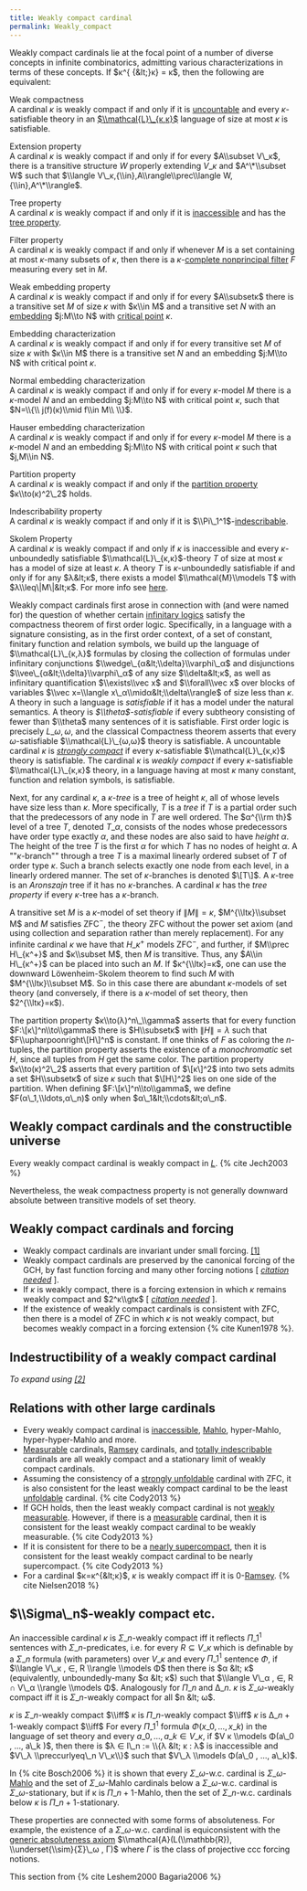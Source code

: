 ```yaml
---
title: Weakly compact cardinal
permalink: Weakly_compact
---
```


Weakly compact cardinals lie at the focal point of a number of diverse
concepts in infinite combinatorics, admitting various characterizations
in terms of these concepts. If $κ^{ {&lt;}κ} = κ$, then
the following are equivalent:

Weak compactness   
A cardinal $κ$ is weakly compact if and only if it is
<a href="Uncountable" class="mw-redirect" title="Uncountable">uncountable</a>
and every $κ$-satisfiable theory in an
[$\\mathcal{L}\_{κ,κ}$](Infinitary_logic "Infinitary logic")
language of size at most $κ$ is satisfiable.

Extension property   
A cardinal $κ$ is weakly compact if and only if for every
$A\\subset V\_κ$, there is a transitive structure $W$ properly
extending $V\_κ$ and $A^\*\\subset W$ such that $\\langle
V\_κ,{\\in},A\\rangle\\prec\\langle W,{\\in},A^\*\\rangle$.

Tree property   
A cardinal $κ$ is weakly compact if and only if it is
[inaccessible](Inaccessible "Inaccessible")
and has the [tree
property](Tree_property "Tree property").

Filter property   
A cardinal $κ$ is weakly compact if and only if whenever $M$ is a
set containing at most $κ$-many subsets of $κ$, then there
is a $κ$-[complete nonprincipal
filter](Filter "Filter")
$F$ measuring every set in $M$.

Weak embedding property   
A cardinal $κ$ is weakly compact if and only if for every
$A\\subsetκ$ there is a transitive set $M$ of size $κ$ with
$κ\\in M$ and a transitive set $N$ with an
[embedding](Elementary_embedding "Elementary embedding")
$j:M\\to N$ with
<a href="Critical_point" class="mw-redirect" title="Critical point">critical point</a>
$κ$.

Embedding characterization   
A cardinal $κ$ is weakly compact if and only if for every
transitive set $M$ of size $κ$ with $κ\\in M$ there is a
transitive set $N$ and an embedding $j:M\\to N$ with critical point
$κ$.

Normal embedding characterization   
A cardinal $κ$ is weakly compact if and only if for every
$κ$-model $M$ there is a $κ$-model $N$ and an embedding
$j:M\\to N$ with critical point $κ$, such that $N=\\{\\
j(f)(κ)\\mid f\\in M\\ \\}$.

Hauser embedding characterization   
A cardinal $κ$ is weakly compact if and only if for every
$κ$-model $M$ there is a $κ$-model $N$ and an embedding
$j:M\\to N$ with critical point $κ$ such that $j,M\\in N$.

Partition property   
A cardinal $κ$ is weakly compact if and only if the [partition
property](Partition_property "Partition property")
$κ\\to(κ)^2\_2$ holds.

Indescribability property   
A cardinal $κ$ is weakly compact if and only if it is
$\\Pi\_1^1$-[indescribable](Indescribable "Indescribable").

Skolem Property   
A cardinal $κ$ is weakly compact if and only if $κ$ is
inaccessible and every $κ$-unboundedly satisfiable
$\\mathcal{L}\_{κ,κ}$-theory $T$ of size at most $κ$
has a model of size at least $κ$. A theory $T$ is
$κ$-unboundedly satisfiable if and only if for any
$λ&lt;κ$, there exists a model $\\mathcal{M}\\models T$
with $λ\\leq\|M\|&lt;κ$. For more info see
<a href="https://mathoverflow.net/questions/309896/a-weakening-of-cardinal-compactness-is-it-equivalent/309937#309937" class="external text">here</a>.

Weakly compact cardinals first arose in connection with (and were named
for) the question of whether certain [infinitary
logics](Infinitary_logic "Infinitary logic")
satisfy the compactness theorem of first order logic. Specifically, in a
language with a signature consisting, as in the first order context, of
a set of constant, finitary function and relation symbols, we build up
the language of $\\mathcal{L}\_{κ,λ}$ formulas by closing
the collection of formulas under infinitary conjunctions
$\\wedge\_{α&lt;\\delta}\\varphi\_α$ and disjunctions
$\\vee\_{α&lt;\\delta}\\varphi\_α$ of any size
$\\delta&lt;κ$, as well as infinitary quantification
$\\exists\\vec x$ and $\\forall\\vec x$ over blocks of variables $\\vec
x=\\langle x\_α\\midα&lt;\\delta\\rangle$ of size less than
$κ$. A theory in such a language is *satisfiable* if it has a
model under the natural semantics. A theory is *$\\theta$-satisfiable*
if every subtheory consisting of fewer than $\\theta$ many sentences of
it is satisfiable. First order logic is precisely
$L\_{ω,ω}$, and the classical Compactness theorem asserts
that every $ω$-satisfiable $\\mathcal{L}\_{ω,ω}$
theory is satisfiable. A uncountable cardinal $κ$ is *[strongly
compact](Strongly_compact "Strongly compact")*
if every $κ$-satisfiable $\\mathcal{L}\_{κ,κ}$ theory
is satisfiable. The cardinal $κ$ is *weakly compact* if every
$κ$-satisfiable $\\mathcal{L}\_{κ,κ}$ theory, in a
language having at most $κ$ many constant, function and relation
symbols, is satisfiable.

Next, for any cardinal $κ$, a *$κ$-tree* is a tree of height
$κ$, all of whose levels have size less than $κ$. More
specifically, $T$ is a *tree* if $T$ is a partial order such that the
predecessors of any node in $T$ are well ordered. The $α^{\\rm
th}$ level of a tree $T$, denoted $T\_α$, consists of the nodes
whose predecessors have order type exactly $α$, and these nodes
are also said to have *height* $α$. The height of the tree $T$ is
the first $α$ for which $T$ has no nodes of height $α$. A
""$κ$-branch"" through a tree $T$ is a maximal linearly ordered
subset of $T$ of order type $κ$. Such a branch selects exactly one
node from each level, in a linearly ordered manner. The set of
$κ$-branches is denoted $\[T\]$. A $κ$-tree is an
*Aronszajn* tree if it has no $κ$-branches. A cardinal $κ$
has the *tree property* if every $κ$-tree has a $κ$-branch.

A transitive set $M$ is a $κ$-model of set theory if
$\|M\|=κ$, $M^{\\ltκ}\\subset M$ and $M$ satisfies ZFC$^-$,
the theory ZFC without the power set axiom (and using collection and
separation rather than merely replacement). For any infinite cardinal
$κ$ we have that $H\_{κ^+}$ models ZFC$^-$, and further, if
$M\\prec H\_{κ^+}$ and $κ\\subset M$, then $M$ is
transitive. Thus, any $A\\in H\_{κ^+}$ can be placed into such an
$M$. If $κ^{\\ltκ}=κ$, one can use the downward
Löwenheim-Skolem theorem to find such $M$ with $M^{\\ltκ}\\subset
M$. So in this case there are abundant $κ$-models of set theory
(and conversely, if there is a $κ$-model of set theory, then
$2^{\\ltκ}=κ$).

The partition property $κ\\to(λ)^n\_\\gamma$ asserts that
for every function $F:\[κ\]^n\\to\\gamma$ there is
$H\\subsetκ$ with $\|H\|=λ$ such that
$F\\upharpoonright\[H\]^n$ is constant. If one thinks of $F$ as coloring
the $n$-tuples, the partition property asserts the existence of a
*monochromatic* set $H$, since all tuples from $H$ get the same color.
The partition property $κ\\to(κ)^2\_2$ asserts that every
partition of $\[κ\]^2$ into two sets admits a set
$H\\subsetκ$ of size $κ$ such that $\[H\]^2$ lies on one
side of the partition. When defining $F:\[κ\]^n\\to\\gamma$, we
define $F(α\_1,\\ldots,α\_n)$ only when
$α\_1&lt;\\cdots&lt;α\_n$.

## Weakly compact cardinals and the constructible universe

Every weakly compact cardinal is weakly compact in
[$L$](Constructible_universe "Constructible universe").
{% cite Jech2003 %}

Nevertheless, the weak compactness property is not generally downward
absolute between transitive models of set theory.

  

## Weakly compact cardinals and forcing

-   Weakly compact cardinals are invariant under small forcing.
    <a href="http://www.math.csi.cuny.edu/~fuchs/IndestructibleWeakCompactness.pdf" class="external autonumber">[1]</a>
-   Weakly compact cardinals are preserved by the canonical forcing of
    the GCH, by fast function forcing and many other forcing notions \[
    [*citation
    needed*](Library "Library")
    \].
-   If $κ$ is weakly compact, there is a forcing extension in
    which $κ$ remains weakly compact and $2^κ\\gtκ$ \[
    [*citation
    needed*](Library "Library")
    \].
-   If the existence of weakly compact cardinals is consistent with ZFC,
    then there is a model of ZFC in which $κ$ is not weakly
    compact, but becomes weakly compact in a forcing extension
    {% cite Kunen1978 %}.

## Indestructibility of a weakly compact cardinal

*To expand using
<a href="https://arxiv.org/abs/math/9907046" class="external autonumber">[2]</a>*

## Relations with other large cardinals

-   Every weakly compact cardinal is
    [inaccessible](Inaccessible "Inaccessible"),
    [Mahlo](Mahlo "Mahlo"),
    hyper-Mahlo, hyper-hyper-Mahlo and more.
-   [Measurable](Measurable "Measurable")
    cardinals,
    [Ramsey](Ramsey "Ramsey")
    cardinals, and [totally
    indescribable](Indescribable "Indescribable")
    cardinals are all weakly compact and a stationary limit of weakly
    compact cardinals.
-   Assuming the consistency of a
    <a href="Strongly_unfoldable" class="mw-redirect" title="Strongly unfoldable">strongly unfoldable</a>
    cardinal with ZFC, it is also consistent for the least weakly
    compact cardinal to be the least
    [unfoldable](Unfoldable "Unfoldable")
    cardinal.
    {% cite Cody2013 %}
-   If GCH holds, then the least weakly compact cardinal is not [weakly
    measurable](Weakly_measurable "Weakly measurable").
    However, if there is a
    [measurable](Measurable "Measurable")
    cardinal, then it is consistent for the least weakly compact
    cardinal to be weakly measurable.
    {% cite Cody2013 %}
-   If it is consistent for there to be a [nearly
    supercompact](Nearly_supercompact "Nearly supercompact"),
    then it is consistent for the least weakly compact cardinal to be
    nearly supercompact.
    {% cite Cody2013 %}
-   For a cardinal $κ=κ^{&lt;κ}$, $κ$ is weakly compact iff it is
    0-[Ramsey](Ramsey "Ramsey").
    {% cite Nielsen2018 %}

## $\\Sigma\_n$-weakly compact etc.

An inaccessible cardinal $κ$ is $Σ\_n$-weakly compact iff it reflects
$Π\_1^1$ sentences with $Σ\_n$-predicates, i.e. for every $R ⊆ V\_κ$
which is definable by a $Σ\_n$ formula (with parameters) over $V\_κ$ and
every $Π\_1^1$ sentence $Φ$, if $\\langle V\_κ , ∈, R \\rangle \\models
Φ$ then there is $α &lt; κ$ (equivalently, unboundedly-many $α &lt; κ$)
such that $\\langle V\_α , ∈, R ∩ V\_α \\rangle \\models Φ$. Analogously
for $Π\_n$ and $∆\_n$. $κ$ is $Σ\_ω$-weakly compact iff it is
$Σ\_n$-weakly compact for all $n &lt; ω$.

$κ$ is $Σ\_n$-weakly compact $\\iff$ $κ$ is $Π\_n$-weakly compact
$\\iff$ $κ$ is $∆\_{n+1}$-weakly compact $\\iff$ For every $Π\_1^1$
formula $Φ(x\_0 , ..., x\_k)$ in the language of set theory and every
$a\_0 , ..., a\_k ∈ V\_κ$, if $V κ \\models Φ(a\_0 , ..., a\_k )$, then
there is $λ ∈ I\_n := \\{λ &lt; κ : λ$ is inaccessible and $V\_λ
\\preccurlyeq\_n V\_κ\\}$ such that $V\_λ \\models Φ(a\_0 , ..., a\_k)$.

In {% cite Bosch2006 %} it is shown
that every $Σ\_ω$-w.c. cardinal is
$Σ\_ω$-[Mahlo](Mahlo "Mahlo")
and the set of $Σ\_ω$-Mahlo cardinals below a $Σ\_ω$-w.c. cardinal is
$Σ\_ω$-stationary, but if κ is $Π\_{n+1}$-Mahlo, then the set of
$Σ\_n$-w.c. cardinals below $κ$ is $Π\_{n+1}$-stationary.

These properties are connected with some forms of absoluteness. For
example, the existence of a $Σ\_ω$-w.c. cardinal is equiconsistent with
the
<a href="index.php?title=Generic_absoluteness_axiom&amp;action=edit&amp;redlink=1" class="new" title="Generic absoluteness axiom (page does not exist)">generic absoluteness axiom</a>
$\\mathcal{A}(L(\\mathbb{R}), \\underset{\\sim}{Σ}\_ω , Γ)$ where $Γ$ is
the class of projective ccc forcing notions.

This section
from {% cite Leshem2000 Bagaria2006 %}

